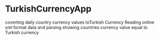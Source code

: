 # TurkishCurrencyApp
coverting daily country currency values toTurkish Currency
Reading online xml format data and parsing
showing countries currency value equal to Turkish currency
